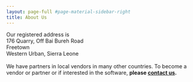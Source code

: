 ```yaml
---
layout: page-full #page-material-sidebar-right
title: About Us
---
```

Our registered address is
<br/>
176 Quarry, Off Bai Bureh Road
<br/>
Freetown
<br/>
Western Urban, Sierra Leone
<br/>
<br/>
We have partners in local vendors in many other countries. To become a vendor or partner or if interested in the software, <b>please [contact us](/contact_us).</b>

